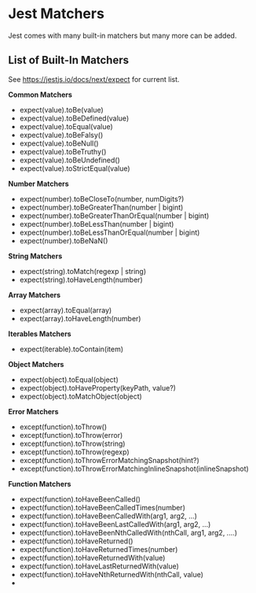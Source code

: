 # Jest Matchers

Jest comes with many built-in matchers but many more can be added.


## List of Built-In Matchers

See https://jestjs.io/docs/next/expect for current list.

**Common Matchers**

- expect(value).toBe(value)
- expect(value).toBeDefined(value)
- expect(value).toEqual(value)
- expect(value).toBeFalsy()
- expect(value).toBeNull()
- expect(value).toBeTruthy()
- expect(value).toBeUndefined()
- expect(value).toStrictEqual(value)

**Number Matchers**

- expect(number).toBeCloseTo(number, numDigits?)
- expect(number).toBeGreaterThan(number | bigint)
- expect(number).toBeGreaterThanOrEqual(number | bigint)
- expect(number).toBeLessThan(number | bigint)
- expect(number).toBeLessThanOrEqual(number | bigint)
- expect(number).toBeNaN()

**String Matchers**

- expect(string).toMatch(regexp | string)
- expect(string).toHaveLength(number)

**Array Matchers**

- expect(array).toEqual(array)
- expect(array).toHaveLength(number)

**Iterables Matchers**

- expect(iterable).toContain(item)

**Object Matchers**

- expect(object).toEqual(object)
- expect(object).toHaveProperty(keyPath, value?)
- expect(object).toMatchObject(object)

**Error Matchers**

- except(function).toThrow()
- except(function).toThrow(error)
- except(function).toThrow(string)
- except(function).toThrow(regexp)
- except(function).toThrowErrorMatchingSnapshot(hint?)
- except(function).toThrowErrorMatchingInlineSnapshot(inlineSnapshot)

**Function Matchers**

- expect(function).toHaveBeenCalled()
- expect(function).toHaveBeenCalledTimes(number)
- expect(function).toHaveBeenCalledWith(arg1, arg2, ...)
- expect(function).toHaveBeenLastCalledWith(arg1, arg2, ...)
- expect(function).toHaveBeenNthCalledWith(nthCall, arg1, arg2, ....)
- expect(function).toHaveReturned()
- expect(function).toHaveReturnedTimes(number)
- expect(function).toHaveReturnedWith(value)
- expect(function).toHaveLastReturnedWith(value)
- expect(function).toHaveNthReturnedWith(nthCall, value)
- 
